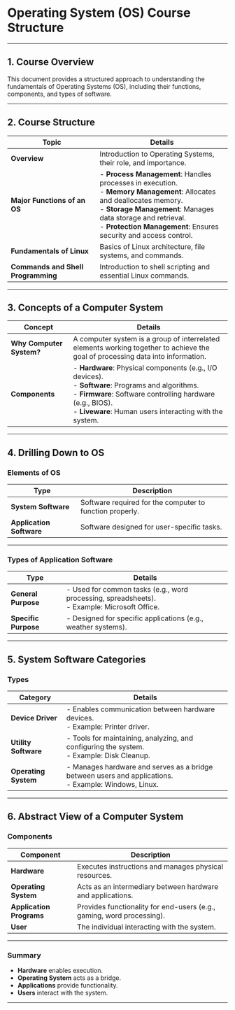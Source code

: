# **Operating System (OS) Course Structure**

---

## **1. Course Overview**

This document provides a structured approach to understanding the fundamentals of Operating Systems (OS), including their functions, components, and types of software.

---

## **2. Course Structure**

| **Topic**                        | **Details**                                                                                     |
|-----------------------------------|-----------------------------------------------------------------------------------------------|
| **Overview**                     | Introduction to Operating Systems, their role, and importance.                                |
| **Major Functions of an OS**     | - **Process Management**: Handles processes in execution.<br>- **Memory Management**: Allocates and deallocates memory.<br>- **Storage Management**: Manages data storage and retrieval.<br>- **Protection Management**: Ensures security and access control. |
| **Fundamentals of Linux**        | Basics of Linux architecture, file systems, and commands.                                     |
| **Commands and Shell Programming**| Introduction to shell scripting and essential Linux commands.                                |

---

## **3. Concepts of a Computer System**

| **Concept**        | **Details**                                                                                       |
|--------------------|-------------------------------------------------------------------------------------------------|
| **Why Computer System?** | A computer system is a group of interrelated elements working together to achieve the goal of processing data into information. |
| **Components**      | - **Hardware**: Physical components (e.g., I/O devices).<br>- **Software**: Programs and algorithms.<br>- **Firmware**: Software controlling hardware (e.g., BIOS).<br>- **Liveware**: Human users interacting with the system. |

---

## **4. Drilling Down to OS**

### **Elements of OS**
| **Type**             | **Description**                                                                                      |
|----------------------|-----------------------------------------------------------------------------------------------------|
| **System Software**  | Software required for the computer to function properly.                                            |
| **Application Software** | Software designed for user-specific tasks.                                                      |

---

### **Types of Application Software**
| **Type**             | **Details**                                                                                       |
|----------------------|--------------------------------------------------------------------------------------------------|
| **General Purpose**  | - Used for common tasks (e.g., word processing, spreadsheets).<br>- Example: Microsoft Office.  |
| **Specific Purpose** | - Designed for specific applications (e.g., weather systems).                                    |

---

## **5. System Software Categories**

### **Types**
| **Category**          | **Details**                                                                                      |
|-----------------------|-------------------------------------------------------------------------------------------------|
| **Device Driver**     | - Enables communication between hardware devices.<br>- Example: Printer driver.                 |
| **Utility Software**  | - Tools for maintaining, analyzing, and configuring the system.<br>- Example: Disk Cleanup.     |
| **Operating System**  | - Manages hardware and serves as a bridge between users and applications.<br>- Example: Windows, Linux. |

---

## **6. Abstract View of a Computer System**

### **Components**
| **Component**         | **Description**                                                                                     |
|-----------------------|---------------------------------------------------------------------------------------------------|
| **Hardware**          | Executes instructions and manages physical resources.                                            |
| **Operating System**  | Acts as an intermediary between hardware and applications.                                       |
| **Application Programs** | Provides functionality for end-users (e.g., gaming, word processing).                         |
| **User**              | The individual interacting with the system.                                                     |

---

### **Summary**
- **Hardware** enables execution.
- **Operating System** acts as a bridge.
- **Applications** provide functionality.
- **Users** interact with the system.

---